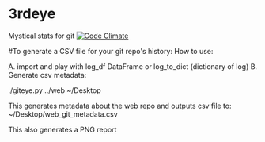 # 3rdeye
Mystical stats for git
[![Code Climate](https://codeclimate.com/github/sqor/3rdeye/badges/gpa.svg)](https://codeclimate.com/github/sqor/3rdeye)

#To generate a CSV file for your git repo's history:
How to use:

A.  import and play with log_df DataFrame or log_to_dict (dictionary of log)
B.  Generate csv metadata:

./giteye.py ../web ~/Desktop

This generates metadata about the web repo and outputs csv file to:  
~/Desktop/web_git_metadata.csv

This also generates a PNG report
